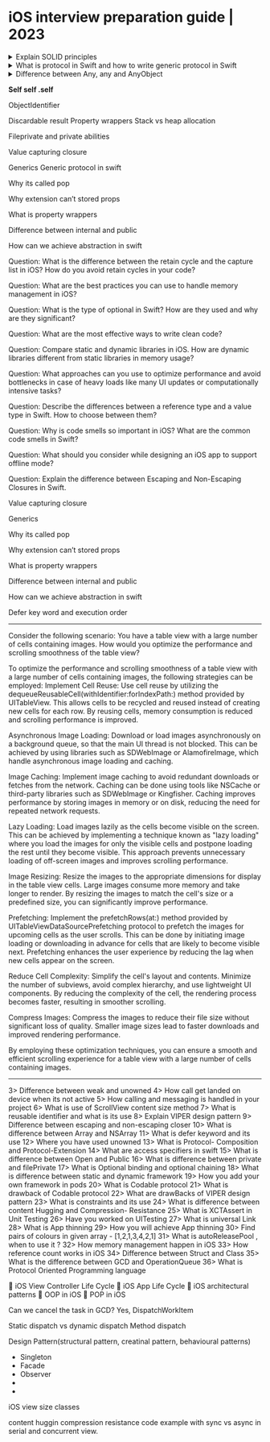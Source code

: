 # iOS interview preparation guide | 2023

<!-- <details>
  <summary>Click to expand</summary>
</details> -->



<!-- - [The Protocol](#the-protocol)
  - [How to write generic protocol in Swift](#how-to-write-generic-protocol-in-swift) -->

  <details>

  <summary>Explain SOLID principles</summary>

  - [Single Responsibility Principle (SRP)](https://github.com/bibin-jaimon/2023-ios-interview-prep/blob/development/solid-principles/srp.md)
  - [Open/Closed Principle (OCP)](https://github.com/bibin-jaimon/2023-ios-interview-prep/blob/development/solid-principles/ocp.md)
  - [Liskov Substitution Principle (LSP)](https://github.com/bibin-jaimon/2023-ios-interview-prep/blob/development/solid-principles/lsp.md)
  - Interface Segregation Principle (ISP):
  - Dependency Inversion Principle (DIP):
  </details>


<details>
  <summary>What is protocol in Swift and how to write generic protocol in Swift</summary>

  - This is the content of the expandable section.
```swift
protocol StackProtocol {
    associatedtype Element
    
    mutating func push(_ element: Element)
    mutating func pop() -> Element?
}

struct IntStack: StackProtocol {
    typealias Element = Int
    var stack = [Element]()

    mutating func push(_ element: Element) {
        stack.append(element)
    }
    
    mutating func pop() -> Element? {
        stack.popLast()
    }
}

struct StringStack: StackProtocol {
    typealias Element = String
    var stack: [Element] = []
    
    mutating func push(_ element: String) {
        stack.append(element)
    }
    
    mutating func pop() -> String? {
        stack.popLast()
    }
    
}
```
</details>
 

<details>
  <summary>Difference between Any, any and AnyObject</summary>
</details>





**Self self .self**

ObjectIdentifier

Discardable result
Property wrappers
Stack vs heap allocation

Fileprivate and private abilities

Value capturing closure

Generics
Generic protocol in swift

Why its called pop

Why extension can’t stored props

What is property wrappers

Difference between internal and public

How can we achieve abstraction in swift

Question: What is the difference between the retain cycle and the capture list in iOS? How do you avoid retain cycles in your code?

Question: What are the best practices you can use to handle memory management in iOS?

Question: What is the type of optional in Swift? How are they used and why are they significant?

Question: What are the most effective ways to write clean code?

Question: Compare static and dynamic libraries in iOS. How are dynamic libraries different from static libraries in memory usage?

Question: What approaches can you use to optimize performance and avoid bottlenecks in case of heavy loads like many UI updates or computationally intensive tasks?

Question: Describe the differences between a reference type and a value type in Swift. How to choose between them?

Question: Why is code smells so important in iOS? What are the common code smells in Swift?

Question: What should you consider while designing an iOS app to support offline mode?

Question: Explain the difference between Escaping and Non-Escaping Closures in Swift.

Value capturing closure

Generics

Why its called pop

Why extension can’t stored props

What is property wrappers

Difference between internal and public

How can we achieve abstraction in swift

Defer key word and execution order

---

Consider the following scenario: You have a table view with a large number of cells containing images. How would you optimize the performance and scrolling smoothness of the table view?


To optimize the performance and scrolling smoothness of a table view with a large number of cells containing images, the following strategies can be employed:
Implement Cell Reuse: Use cell reuse by utilizing the dequeueReusableCell(withIdentifier:forIndexPath:) method provided by UITableView. This allows cells to be recycled and reused instead of creating new cells for each row. By reusing cells, memory consumption is reduced and scrolling performance is improved.

Asynchronous Image Loading: Download or load images asynchronously on a background queue, so that the main UI thread is not blocked. This can be achieved by using libraries such as SDWebImage or AlamofireImage, which handle asynchronous image loading and caching.

Image Caching: Implement image caching to avoid redundant downloads or fetches from the network. Caching can be done using tools like NSCache or third-party libraries such as SDWebImage or Kingfisher. Caching improves performance by storing images in memory or on disk, reducing the need for repeated network requests.

Lazy Loading: Load images lazily as the cells become visible on the screen. This can be achieved by implementing a technique known as "lazy loading" where you load the images for only the visible cells and postpone loading the rest until they become visible. This approach prevents unnecessary loading of off-screen images and improves scrolling performance.

Image Resizing: Resize the images to the appropriate dimensions for display in the table view cells. Large images consume more memory and take longer to render. By resizing the images to match the cell's size or a predefined size, you can significantly improve performance.

Prefetching: Implement the prefetchRows(at:) method provided by UITableViewDataSourcePrefetching protocol to prefetch the images for upcoming cells as the user scrolls. This can be done by initiating image loading or downloading in advance for cells that are likely to become visible next. Prefetching enhances the user experience by reducing the lag when new cells appear on the screen.

Reduce Cell Complexity: Simplify the cell's layout and contents. Minimize the number of subviews, avoid complex hierarchy, and use lightweight UI components. By reducing the complexity of the cell, the rendering process becomes faster, resulting in smoother scrolling.

Compress Images: Compress the images to reduce their file size without significant loss of quality. Smaller image sizes lead to faster downloads and improved rendering performance.

By employing these optimization techniques, you can ensure a smooth and efficient scrolling experience for a table view with a large number of cells containing images.

---

3> Difference between weak and unowned
4> How call get landed on device when its not active
5> How calling and messaging is handled in your project
6> What is use of ScrollView content size method
7> What is reusable identifier and what is its use
8> Explain VIPER design pattern
9> Difference between escaping and non-escaping closer
10> What is difference between Array and NSArray
11> What is defer keyword and its use
12> Where you have used unowned
13> What is Protocol- Composition and Protocol-Extension
14> What are access specifiers in swift
15> What is difference between Open and Public
16> What is difference between private and filePrivate
17> What is Optional binding and optional chaining
18> What is difference between static and dynamic framework
19> How you add your own framework in pods
20> What is Codable protocol
21> What is drawback of Codable protocol
22> What are drawBacks of VIPER design pattern
23> What is constraints and its use
24> What is difference between content Hugging and Compression- Resistance
25> What is XCTAssert in Unit Testing
26> Have you worked on UITesting
27> What is universal Link
28> What is App thinning
29> How you will achieve App thinning
30> Find pairs of colours in given array - [1,2,1,3,4,2,1]
31> What is autoReleasePool , when to use it ?
32> How memory management happen in iOS
33> How reference count works in iOS
34> Difference between Struct and Class
35> What is the difference between GCD and OperationQueue
36> What is Protocol Oriented Programming language

🍎 iOS View Controller Life Cycle
🍎 iOS App Life Cycle 
🍎 iOS architectural patterns
🍎 OOP in iOS 
🍎 POP in iOS 

Can we cancel the task in GCD? Yes, DispatchWorkItem

Static dispatch vs dynamic dispatch
Method dispatch

Design Pattern(structural pattern, creatinal pattern, behavioural patterns)
- Singleton
- Facade
- Observer
- 
- 

iOS view size classes


content huggin compression resistance
code example with sync vs async in serial and concurrent view.